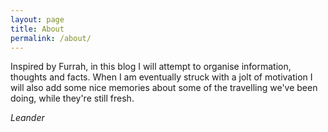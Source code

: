 ```yaml
---
layout: page
title: About
permalink: /about/
---
```

Inspired by Furrah, in this blog I will attempt to organise information, thoughts and facts. When I am eventually struck with a jolt of motivation I will also add some nice memories about some of the travelling we've been doing, while they're still fresh.

*Leander*

<!-- This is the base Jekyll theme. You can find out more info about customizing your Jekyll theme, as well as basic Jekyll usage documentation at [jekyllrb.com](https://jekyllrb.com/)

You can find the source code for Minima at GitHub:
[jekyll][jekyll-organization] /
[minima](https://github.com/jekyll/minima)

You can find the source code for Jekyll at GitHub:
[jekyll][jekyll-organization] /
[jekyll](https://github.com/jekyll/jekyll)


[jekyll-organization]: https://github.com/jekyll -->
